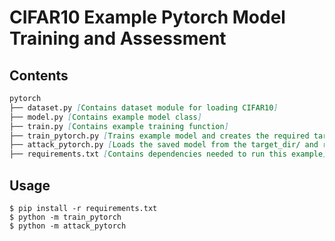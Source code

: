 # CIFAR10 Example Pytorch Model Training and Assessment

## Contents

```md
pytorch
├── dataset.py [Contains dataset module for loading CIFAR10]
├── model.py [Contains example model class]
├── train.py [Contains example training function]
├── train_pytorch.py [Trains example model and creates the required target_dir/]
├── attack_pytorch.py [Loads the saved model from the target_dir/ and runs attacks]
├── requirements.txt [Contains dependencies needed to run this example]
```

## Usage

```
$ pip install -r requirements.txt
$ python -m train_pytorch
$ python -m attack_pytorch
```
